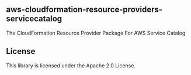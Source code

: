 ## aws-cloudformation-resource-providers-servicecatalog

The CloudFormation Resource Provider Package For AWS Service Catalog

## License

This library is licensed under the Apache 2.0 License. 
